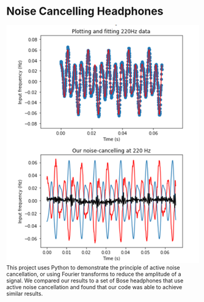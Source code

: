 # Noise Cancelling Headphones

![Example of original and "cancelled" data.](imgs/example.png)
This project uses Python to demonstrate the principle of active noise cancellation, or using Fourier transforms to reduce the amplitude of a signal. We compared our results to a set of Bose headphones that use active noise cancellation and found that our code was able to achieve similar results. 
